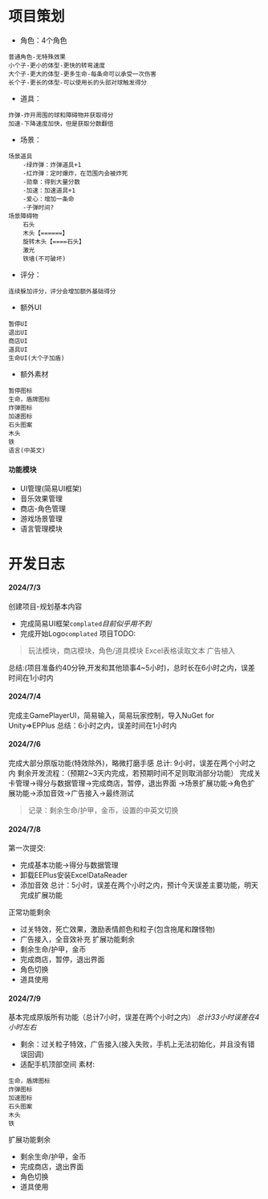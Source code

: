 # 项目策划
+ 角色：4个角色
```
普通角色-无特殊效果
小个子-更小的体型-更快的转弯速度
大个子-更大的体型-更多生命-每条命可以承受一次伤害
长个子-更长的体型-可以使用长的头部对球触发得分
```
+ 道具：
```
炸弹-炸开周围的球和障碍物并获取得分
加速-下降速度加快，但是获取分数翻倍
```
+ 场景：
```
场景道具
	-绿炸弹：炸弹道具+1
	-红炸弹：定时爆炸，在范围内会被炸死
	-勋章：得到大量分数
	-加速：加速道具+1
	-爱心：增加一条命
	-子弹时间?
场景障碍物
	石头
	木头【======】
	旋转木头【====石头】
	激光
	铁墙(不可破坏)
```
+ 评分：
```
连续躲加评分，评分会增加额外基础得分
```
+ 额外UI
```
暂停UI
退出UI
商店UI
道具UI
生命UI(大个子加盾)
```
+ 额外素材
```
暂停图标
生命，盾牌图标
炸弹图标
加速图标
石头图案
木头
铁
语言(中英文)
```

#### 功能模块
+ UI管理(简易UI框架)
+ 音乐效果管理
+ 商店-角色管理
+ 游戏场景管理
+ 语言管理模块

# 开发日志
#### 2024/7/3
创建项目-规划基本内容
+ 完成简易UI框架`complated`*目前似乎用不到*
+ 完成开始Logo`complated`
项目TODO:
>玩法模块，商店模块，角色/道具模块
>Excel表格读取文本
>广告植入

总结:(项目准备约40分钟,开发和其他琐事4~5小时)，总时长在6小时之内，误差时间在1小时内
#### 2024/7/4
完成主GamePlayerUI，简易输入，简易玩家控制，导入NuGet for Unity=>EPPlus
总结：6小时之内，误差时间在1小时内

#### 2024/7/6
完成大部分原版功能(特效除外)，略微打磨手感
总计: 9小时，误差在两个小时之内
剩余开发流程：（预期2~3天内完成，若预期时间不足则取消部分功能）
完成关卡管理->得分与数据管理->完成商店，暂停，退出界面
->场景扩展功能->角色扩展功能->添加音效->广告接入->最终测试
>记录：剩余生命/护甲，金币，设置的中英文切换

#### 2024/7/8
第一次提交:
+ 完成基本功能->得分与数据管理
+ 卸载EEPlus安装ExcelDataReader
+ 添加音效
总计：5小时，误差在两个小时之内，预计今天误差主要功能，明天完成扩展功能

正常功能剩余
+ 过关特效，死亡效果，激励表情颜色和粒子(包含拖尾和蹭怪物)
+ 广告接入，全音效补充
扩展功能剩余
+ 剩余生命/护甲，金币
+ 完成商店，暂停，退出界面
+ 角色切换
+ 道具使用
#### 2024/7/9
基本完成原版所有功能（总计7小时，误差在两个小时之内）
*总计33小时误差在4小时左右*
+ 剩余：过关粒子特效，广告接入(接入失败，手机上无法初始化，并且没有错误回调)
+ 适配手机顶部空间
素材:
```
生命，盾牌图标
炸弹图标
加速图标
石头图案
木头
铁
```
扩展功能剩余
+ 剩余生命/护甲，金币
+ 完成商店，退出界面
+ 角色切换
+ 道具使用
